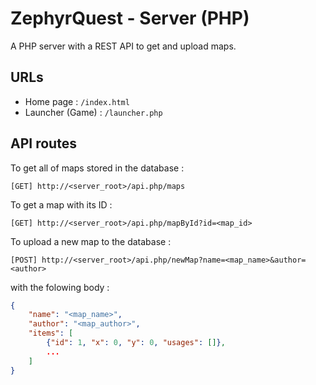 # ZephyrQuest - Server (PHP)

A PHP server with a REST API to get and upload maps.

## URLs

* Home page : `/index.html`
* Launcher (Game) : `/launcher.php`

## API routes

To get all of maps stored in the database :

```
[GET] http://<server_root>/api.php/maps
```

To get a map with its ID :

```
[GET] http://<server_root>/api.php/mapById?id=<map_id>
```

To upload a new map to the database :

```
[POST] http://<server_root>/api.php/newMap?name=<map_name>&author=<author>
```

with the folowing body :

```json
{
    "name": "<map_name>",
    "author": "<map_author>",
    "items": [
        {"id": 1, "x": 0, "y": 0, "usages": []},
        ...
    ]
}
```